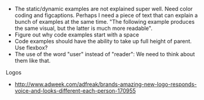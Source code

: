 - The static/dynamic examples are not explained super well. Need color coding and figcaptions. Perhaps I need a piece of text that can explain a bunch of examples at the same time. "The following example produces the same visual, but the latter is much more readable".
- Figure out why code examples start with a space
- Code examples should have the ability to take up full height of parent. Use flexbox?
- The use of the word "user" instead of "reader": We need to think about them like that.





Logos

- http://www.adweek.com/adfreak/brands-amazing-new-logo-responds-voice-and-looks-different-each-person-170955
